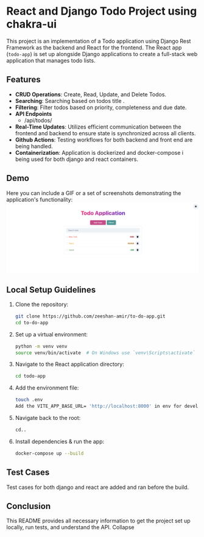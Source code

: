 # React and Django Todo Project using chakra-ui

This project is an implementation of a Todo application using Django Rest Framework as the backend and React for the frontend. The React app (`todo-app`) is set up alongside Django applications to create a full-stack web application that manages todo lists.

## Features

- **CRUD Operations**: Create, Read, Update, and Delete Todos.
- **Searching**: Searching based on todos title .
- **Filtering**: Filter todos based on priority, completeness and due date.
- **API Endpoints**
    - /api/todos/
- **Real-Time Updates**: Utilizes efficient communication between the frontend and backend to ensure state is synchronized across all clients.
- **Github Actions**: Testing workflows for both backend and front end are being handled.
- **Containerization**: Application is dockerized and docker-compose i being used for both django and react containers. 

## Demo

Here you can include a GIF or a set of screenshots demonstrating the application's functionality:
<img width="750" alt="image" src="./assets/todo-visual.png">


## Local Setup Guidelines

1. Clone the repository:
   ```bash
   git clone https://github.com/zeeshan-amir/to-do-app.git
   cd to-do-app
   ```

2. Set up a virtual environment:
   ```bash
   python -m venv venv
   source venv/bin/activate  # On Windows use `venv\Scripts\activate`
   ```

3. Navigate to the React application directory:
   ```bash
   cd todo-app
   ```

4. Add the environment file:
   ```bash
   touch .env
   Add the VITE_APP_BASE_URL= 'http://localhost:8000' in env for development env
   ```

5. Navigate back to the root:
   ```bash
   cd..
   ```

6. Install dependencies & run the app:
   ```bash
   docker-compose up --build
   ```

## Test Cases

Test cases for both django and react are added and ran before the build.

## Conclusion

This README provides all necessary information to get the project set up locally, run tests, and understand the API.
Collapse
